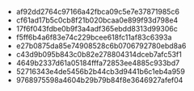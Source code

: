 - af92dd2764c97166a42fbca09c5e7e37871985c6
- cf61ad17b5c0cb8f21b020bcaa0e899f93d798e4
- 17f6f043fdbe0b9f3a4adf365ebdd8313d99306c
- f5ff6b4a6f83e74c229bcee618fc11af83c6393a
- e27b0875da85e74908528c6b0706792780ebd8a6
- c43d9b095b843c0b82e278804314dceb7afc53f1
- 4649b2337d61a05184fffa72853ee4885c933bd7
- 52716343e4de5456b2b44cb3d9441b6c1eb4a959
- 9768975598a4604b29b79b84f8e3646927afef04
